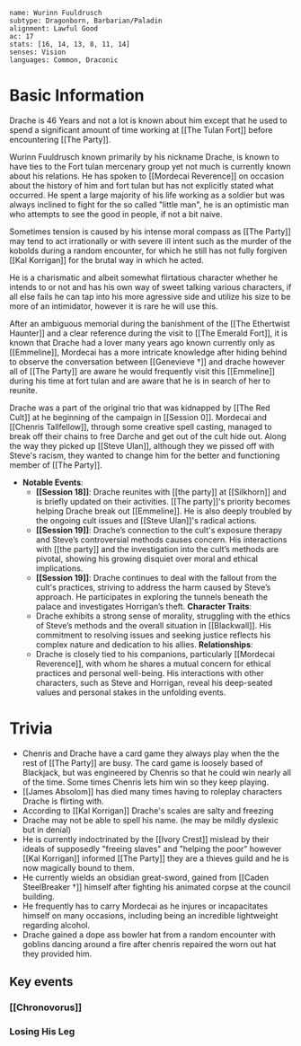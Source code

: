 
```statblock
name: Wurinn Fuuldrusch
subtype: Dragonborn, Barbarian/Paladin
alignment: Lawful Good 
ac: 17
stats: [16, 14, 13, 8, 11, 14]
senses: Vision
languages: Common, Draconic
```

# Basic Information
Drache is 46 Years and not a lot is known about him except that he used to spend a significant amount of time working at [[The Tulan Fort]] before encountering [[The Party]].

Wurinn Fuuldrusch known primarily by his nickname Drache, is known to have ties to the Fort tulan mercenary group yet not much is currently known about his relations. He has spoken to [[Mordecai Reverence]] on occasion about the history of him and fort tulan but has not explicitly stated what occurred. He spent a large majority of his life working as a soldier but was always inclined to fight for the so called "little man", he is an optimistic man who attempts to see the good in people, if not a bit naive. 

Sometimes tension is caused by his intense moral compass as [[The Party]] may tend to act irrationally or with severe ill intent such as the murder of the kobolds during a random encounter, for which he still has not fully forgiven [[Kal Korrigan]] for the brutal way in which he acted.

He is a charismatic and albeit somewhat flirtatious character whether he intends to or not and has his own way of sweet talking various characters, if all else fails he can tap into his more agressive side and utilize his size to be more of an intimidator, however it is rare he will use this.

After an ambiguous memorial during the banishment of the [[The Ethertwist Haunter]] and a clear reference during the visit to [[The Emerald Fort]], it is known that Drache had a lover many years ago known currently only as [[Emmeline]], Mordecai has a more intricate knowledge after hiding behind to observe the conversation between [[Genevieve †]] and drache however all of [[The Party]] are aware he would frequently visit this [[Emmeline]] during his time at fort tulan and are aware that he is in search of her to reunite.

Drache was a part of the original trio that was kidnapped by [[The Red Cult]] at he beginning of the campaign in [[Session 0]]. Mordecai and [[Chenris Tallfellow]], through some creative spell casting, managed to break off their chains to free Darche and get out of the cult hide out. Along the way they picked up [[Steve Ulan]], although they we pissed off with Steve's racism, they wanted to change him for the better and functioning member of [[The Party]]. 

- **Notable Events**:
    - **[[Session 18]]**: Drache reunites with [[the party]] at [[Silkhorn]] and is briefly updated on their activities. [[The party]]'s priority becomes helping Drache break out [[Emmeline]]. He is also deeply troubled by the ongoing cult issues and [[Steve Ulan]]'s radical actions.
    - **[[Session 19]]**: Drache’s connection to the cult's exposure therapy and Steve’s controversial methods causes concern. His interactions with [[the party]] and the investigation into the cult’s methods are pivotal, showing his growing disquiet over moral and ethical implications.
    - **[[Session 19]]**: Drache continues to deal with the fallout from the cult's practices, striving to address the harm caused by Steve’s approach. He participates in exploring the tunnels beneath the palace and investigates Horrigan’s theft.
**Character Traits**:
	- Drache exhibits a strong sense of morality, struggling with the ethics of Steve’s methods and the overall situation in [[Blackwall]]. His commitment to resolving issues and seeking justice reflects his complex nature and dedication to his allies.
**Relationships**:
    - Drache is closely tied to his companions, particularly [[Mordecai Reverence]], with whom he shares a mutual concern for ethical practices and personal well-being. His interactions with other characters, such as Steve and Horrigan, reveal his deep-seated values and personal stakes in the unfolding events.

# Trivia
- Chenris and Drache have a card game they always play when the the rest of [[The Party]] are busy. The card game is loosely based of Blackjack, but was engineered by Chenris so that he could win nearly all of the time. Some times Chenris lets him win so they keep playing. 
- [[James Absolom]] has died many times having to roleplay characters Drache is flirting with.
- According to [[Kal Korrigan]] Drache's scales are salty and freezing
- Drache may not be able to spell his name. (he may be mildly dyslexic but in denial)
- He is currently indoctrinated by the [[Ivory Crest]] mislead by their ideals of supposedly "freeing slaves" and "helping the poor" however [[Kal Korrigan]] informed [[The Party]] they are a thieves guild and he is now magically bound to them.
- He currently wields an obsidian great-sword, gained from [[Caden SteelBreaker †]] himself after fighting his animated corpse at the council building. 
- He frequently has to carry Mordecai as he injures or incapacitates himself on many occasions, including being an incredible lightweight regarding alcohol.
- Drache gained a dope ass bowler hat from a random encounter with goblins dancing around a fire after chenris repaired the worn out hat they provided him.
## Key events
### [[Chronovorus]] 

### Losing His Leg
